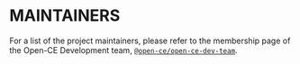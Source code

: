# MAINTAINERS

For a list of the project maintainers, please refer to the membership
page of the Open-CE Development team, [`@open-ce/open-ce-dev-team`](https://github.com/orgs/open-ce/teams/open-ce-dev-team/members?query=role%3Amaintainer).
